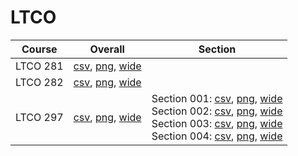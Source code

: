 # LTCO

| Course | Overall | Section |
| ------ | ------- | ------- |
| LTCO 281 | [csv](https://github.com/UCSD-Historical-Enrollment-Data/2025Winter/blob/main/overall/LTCO%20281.csv), [png](https://raw.githubusercontent.com/UCSD-Historical-Enrollment-Data/2025Winter/main/plot_overall/LTCO%20281.png), [wide](https://raw.githubusercontent.com/UCSD-Historical-Enrollment-Data/2025Winter/main/plot_overall_wide/LTCO%20281.png) |  |
| LTCO 282 | [csv](https://github.com/UCSD-Historical-Enrollment-Data/2025Winter/blob/main/overall/LTCO%20282.csv), [png](https://raw.githubusercontent.com/UCSD-Historical-Enrollment-Data/2025Winter/main/plot_overall/LTCO%20282.png), [wide](https://raw.githubusercontent.com/UCSD-Historical-Enrollment-Data/2025Winter/main/plot_overall_wide/LTCO%20282.png) |  |
| LTCO 297 | [csv](https://github.com/UCSD-Historical-Enrollment-Data/2025Winter/blob/main/overall/LTCO%20297.csv), [png](https://raw.githubusercontent.com/UCSD-Historical-Enrollment-Data/2025Winter/main/plot_overall/LTCO%20297.png), [wide](https://raw.githubusercontent.com/UCSD-Historical-Enrollment-Data/2025Winter/main/plot_overall_wide/LTCO%20297.png) | Section 001: [csv](https://github.com/UCSD-Historical-Enrollment-Data/2025Winter/blob/main/section/LTCO%20297_001.csv), [png](https://raw.githubusercontent.com/UCSD-Historical-Enrollment-Data/2025Winter/main/plot_section/LTCO%20297_001.png), [wide](https://raw.githubusercontent.com/UCSD-Historical-Enrollment-Data/2025Winter/main/plot_section_wide/LTCO%20297_001.png)<br>Section 002: [csv](https://github.com/UCSD-Historical-Enrollment-Data/2025Winter/blob/main/section/LTCO%20297_002.csv), [png](https://raw.githubusercontent.com/UCSD-Historical-Enrollment-Data/2025Winter/main/plot_section/LTCO%20297_002.png), [wide](https://raw.githubusercontent.com/UCSD-Historical-Enrollment-Data/2025Winter/main/plot_section_wide/LTCO%20297_002.png)<br>Section 003: [csv](https://github.com/UCSD-Historical-Enrollment-Data/2025Winter/blob/main/section/LTCO%20297_003.csv), [png](https://raw.githubusercontent.com/UCSD-Historical-Enrollment-Data/2025Winter/main/plot_section/LTCO%20297_003.png), [wide](https://raw.githubusercontent.com/UCSD-Historical-Enrollment-Data/2025Winter/main/plot_section_wide/LTCO%20297_003.png)<br>Section 004: [csv](https://github.com/UCSD-Historical-Enrollment-Data/2025Winter/blob/main/section/LTCO%20297_004.csv), [png](https://raw.githubusercontent.com/UCSD-Historical-Enrollment-Data/2025Winter/main/plot_section/LTCO%20297_004.png), [wide](https://raw.githubusercontent.com/UCSD-Historical-Enrollment-Data/2025Winter/main/plot_section_wide/LTCO%20297_004.png) |
